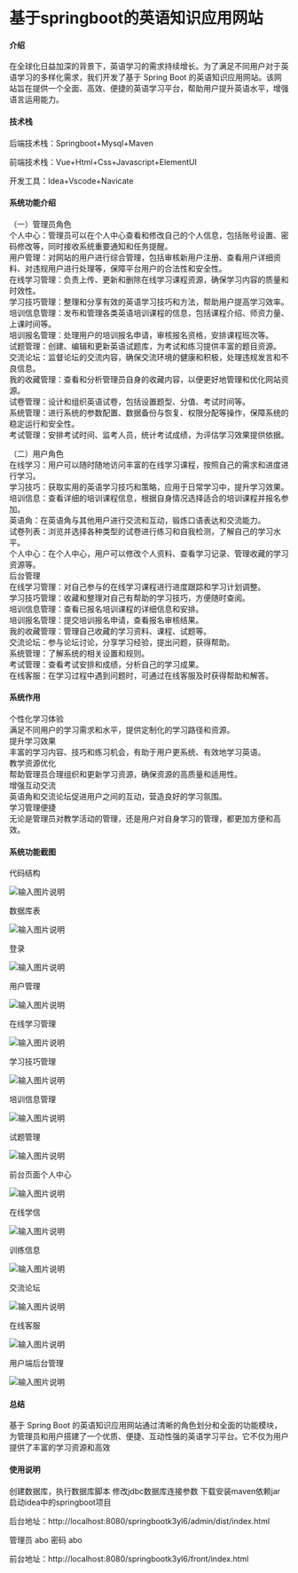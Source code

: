 # 基于springboot的英语知识应用网站

#### 介绍

在全球化日益加深的背景下，英语学习的需求持续增长。为了满足不同用户对于英语学习的多样化需求，我们开发了基于 Spring Boot 的英语知识应用网站。该网站旨在提供一个全面、高效、便捷的英语学习平台，帮助用户提升英语水平，增强语言运用能力。

#### 技术栈

后端技术栈：Springboot+Mysql+Maven

前端技术栈：Vue+Html+Css+Javascript+ElementUI

开发工具：Idea+Vscode+Navicate

#### 系统功能介绍

（一）管理员角色  
个人中心：管理员可以在个人中心查看和修改自己的个人信息，包括账号设置、密码修改等，同时接收系统重要通知和任务提醒。  
用户管理：对网站的用户进行综合管理，包括审核新用户注册、查看用户详细资料、对违规用户进行处理等，保障平台用户的合法性和安全性。  
在线学习管理：负责上传、更新和删除在线学习课程资源，确保学习内容的质量和时效性。  
学习技巧管理：整理和分享有效的英语学习技巧和方法，帮助用户提高学习效率。  
培训信息管理：发布和管理各类英语培训课程的信息，包括课程介绍、师资力量、上课时间等。  
培训报名管理：处理用户的培训报名申请，审核报名资格，安排课程班次等。  
试题管理：创建、编辑和更新英语试题库，为考试和练习提供丰富的题目资源。  
交流论坛：监督论坛的交流内容，确保交流环境的健康和积极，处理违规发言和不良信息。  
我的收藏管理：查看和分析管理员自身的收藏内容，以便更好地管理和优化网站资源。  
试卷管理：设计和组织英语试卷，包括设置题型、分值、考试时间等。  
系统管理：进行系统的参数配置、数据备份与恢复、权限分配等操作，保障系统的稳定运行和安全性。  
考试管理：安排考试时间、监考人员，统计考试成绩，为评估学习效果提供依据。  

（二）用户角色  
在线学习：用户可以随时随地访问丰富的在线学习课程，按照自己的需求和进度进行学习。  
学习技巧：获取实用的英语学习技巧和策略，应用于日常学习中，提升学习效果。  
培训信息：查看详细的培训课程信息，根据自身情况选择适合的培训课程并报名参加。  
英语角：在英语角与其他用户进行交流和互动，锻炼口语表达和交流能力。  
试卷列表：浏览并选择各种类型的试卷进行练习和自我检测，了解自己的学习水平。  
个人中心：在个人中心，用户可以修改个人资料、查看学习记录、管理收藏的学习资源等。  
后台管理  
在线学习管理：对自己参与的在线学习课程进行进度跟踪和学习计划调整。  
学习技巧管理：收藏和整理对自己有帮助的学习技巧，方便随时查阅。  
培训信息管理：查看已报名培训课程的详细信息和安排。  
培训报名管理：提交培训报名申请，查看报名审核结果。  
我的收藏管理：管理自己收藏的学习资料、课程、试题等。  
交流论坛：参与论坛讨论，分享学习经验，提出问题，获得帮助。  
系统管理：了解系统的相关设置和规则。  
考试管理：查看考试安排和成绩，分析自己的学习成果。  
在线客服：在学习过程中遇到问题时，可通过在线客服及时获得帮助和解答。  

#### 系统作用

个性化学习体验  
满足不同用户的学习需求和水平，提供定制化的学习路径和资源。  
提升学习效果  
丰富的学习内容、技巧和练习机会，有助于用户更系统、有效地学习英语。  
教学资源优化  
帮助管理员合理组织和更新学习资源，确保资源的高质量和适用性。  
增强互动交流  
英语角和交流论坛促进用户之间的互动，营造良好的学习氛围。  
学习管理便捷  
无论是管理员对教学活动的管理，还是用户对自身学习的管理，都更加方便和高效。  
#### 系统功能截图

代码结构

![输入图片说明](images/0a17cf793b1f57cb8a3ccd3a24e760b.png)

数据库表

![输入图片说明](images/e1f0ac0186e24607fc582f64b721b9b.png)

登录

![输入图片说明](images/e258b9d388a2b7ce60d856ea2751229.png)

用户管理

![输入图片说明](images/02880bebcdfeeba329fcddf426a6208.png)

在线学习管理

![输入图片说明](images/68f120ea313bf1ca2d2e02809889f0f.png)

学习技巧管理

![输入图片说明](images/5c2cf4472148bb7d782e31457610ca9.png)

培训信息管理

![输入图片说明](images/b3192a207586cb1b87b6f24951127a0.png)

试题管理

![输入图片说明](images/dd87ef0a4969d3528da71896cc8ee81.png)

前台页面个人中心

![输入图片说明](images/1f8c7299ec70bbcec2e189f0c98a155.png)

在线学信

![输入图片说明](images/5e479dd5c79a0f4a1fe1e8c92e45839.png)

训练信息

![输入图片说明](images/31fb440677da62d14675ea9d72b27d9.png)

交流论坛

![输入图片说明](images/e2b60183cb08867a68ab52702cf7564.png)

在线客服

![输入图片说明](images/93a69f7bb1890c7257a08efd53d7096.png)

用户端后台管理

![输入图片说明](images/fb70ca0f62c3d2587f1c57f4e9384a2.png)

#### 总结

基于 Spring Boot 的英语知识应用网站通过清晰的角色划分和全面的功能模块，为管理员和用户搭建了一个优质、便捷、互动性强的英语学习平台。它不仅为用户提供了丰富的学习资源和高效

#### 使用说明

创建数据库，执行数据库脚本 修改jdbc数据库连接参数 下载安装maven依赖jar 启动idea中的springboot项目

后台地址：http://localhost:8080/springbootk3yl6/admin/dist/index.html

管理员  abo 密码 abo

前台地址：http://localhost:8080/springbootk3yl6/front/index.html
